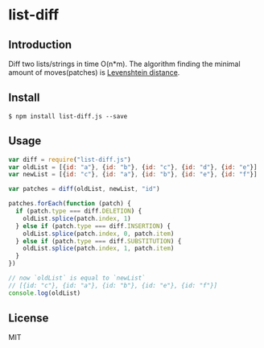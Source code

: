 list-diff
=================

## Introduction

Diff two lists/strings in time O(n*m).
The algorithm finding the minimal amount of moves(patches) is [Levenshtein distance](https://en.wikipedia.org/wiki/Levenshtein_distance).

## Install

    $ npm install list-diff.js --save

## Usage

```javascript
var diff = require("list-diff.js")
var oldList = [{id: "a"}, {id: "b"}, {id: "c"}, {id: "d"}, {id: "e"}]
var newList = [{id: "c"}, {id: "a"}, {id: "b"}, {id: "e"}, {id: "f"}]

var patches = diff(oldList, newList, "id")

patches.forEach(function (patch) {
  if (patch.type === diff.DELETION) {
    oldList.splice(patch.index, 1)
  } else if (patch.type === diff.INSERTION) {
    oldList.splice(patch.index, 0, patch.item)
  } else if (patch.type === diff.SUBSTITUTION) {
    oldList.splice(patch.index, 1, patch.item)
  }
})

// now `oldList` is equal to `newList`
// [{id: "c"}, {id: "a"}, {id: "b"}, {id: "e"}, {id: "f"}]
console.log(oldList)
```

## License 
MIT